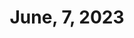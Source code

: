 ---
title: June, 7, 2023
layout: post
post-image: "https://th.bing.com/th/id/R.bc10c2a68016b8d2a5778a6fd8c75d26?rik=crb4C8VlUVBU2g&riu=http%3a%2f%2fcdn.static-economist.com%2fsites%2fdefault%2ffiles%2fimagecache%2foriginal-size%2fimages%2f2015%2f09%2fblogs%2feconomist-explains%2fcode2.png&ehk=A60IzvbGlAzXer8ci2NT1VWKpv95L0G2lLM41Ihi944%3d&risl=&pid=ImgRaw&r=0" 
description: What I did on June, 7, 2023
tags:
- jekyll
- informative
- technology
---
